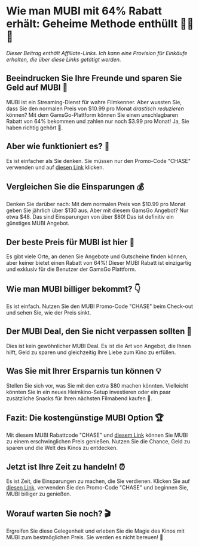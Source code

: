 # Wie man MUBI mit 64% Rabatt erhält: Geheime Methode enthüllt 🕵️‍♂️🎁

*Dieser Beitrag enthält Affiliate-Links. Ich kann eine Provision für Einkäufe erhalten, die über diese Links getätigt werden.*

## Beeindrucken Sie Ihre Freunde und sparen Sie Geld auf MUBI 🎉

MUBI ist ein Streaming-Dienst für wahre Filmkenner. Aber wussten Sie, dass Sie den normalen Preis von $10.99 pro Monat *drastisch reduzieren* können? Mit dem GamsGo-Plattform können Sie einen unschlagbaren Rabatt von 64% bekommen und zahlen nur noch $3.99 pro Monat! Ja, Sie haben richtig gehört 👀.

## Aber wie funktioniert es? 🤔

Es ist einfacher als Sie denken. Sie müssen nur den Promo-Code "CHASE" verwenden und auf [diesen Link](https://www.gamsgo.com/partner/ykeX7B) klicken. 

## Vergleichen Sie die Einsparungen 💰

Denken Sie darüber nach: Mit dem normalen Preis von $10.99 pro Monat geben Sie jährlich über $130 aus. Aber mit diesem GamsGo Angebot? Nur etwa $48. Das sind Einsparungen von über $80! Das ist definitiv ein günstiges MUBI Angebot.

## Der beste Preis für MUBI ist hier 🎯

Es gibt viele Orte, an denen Sie Angebote und Gutscheine finden können, aber keiner bietet einen Rabatt von 64%! Dieser MUBI Rabatt ist einzigartig und exklusiv für die Benutzer der GamsGo Plattform. 

## Wie man MUBI billiger bekommt? 👇

Es ist einfach. Nutzen Sie den MUBI Promo-Code "CHASE" beim Check-out und sehen Sie, wie der Preis sinkt. 

## Der MUBI Deal, den Sie nicht verpassen sollten 🚀

Dies ist kein gewöhnlicher MUBI Deal. Es ist die Art von Angebot, die Ihnen hilft, Geld zu sparen und gleichzeitig Ihre Liebe zum Kino zu erfüllen. 

## Was Sie mit Ihrer Ersparnis tun können 💡

Stellen Sie sich vor, was Sie mit den extra $80 machen könnten. Vielleicht könnten Sie in ein neues Heimkino-Setup investieren oder ein paar zusätzliche Snacks für Ihren nächsten Filmabend kaufen 🍿.

## Fazit: Die kostengünstige MUBI Option 🏆

Mit diesem MUBI Rabattcode "CHASE" und [diesem Link](https://www.gamsgo.com/partner/ykeX7B) können Sie MUBI zu einem erschwinglichen Preis genießen. Nutzen Sie die Chance, Geld zu sparen und die Welt des Kinos zu entdecken.

## Jetzt ist Ihre Zeit zu handeln! ⏰

Es ist Zeit, die Einsparungen zu machen, die Sie verdienen. Klicken Sie auf [diesen Link](https://www.gamsgo.com/partner/ykeX7B), verwenden Sie den Promo-Code "CHASE" und beginnen Sie, MUBI billiger zu genießen.

## Worauf warten Sie noch? 🎬

Ergreifen Sie diese Gelegenheit und erleben Sie die Magie des Kinos mit MUBI zum bestmöglichen Preis. Sie werden es nicht bereuen! 🌟
